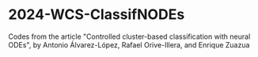 # 2024-WCS-ClassifNODEs
Codes from the article "Controlled cluster-based classification with neural ODEs", by Antonio Álvarez-López, Rafael Orive-Illera, and Enrique Zuazua
